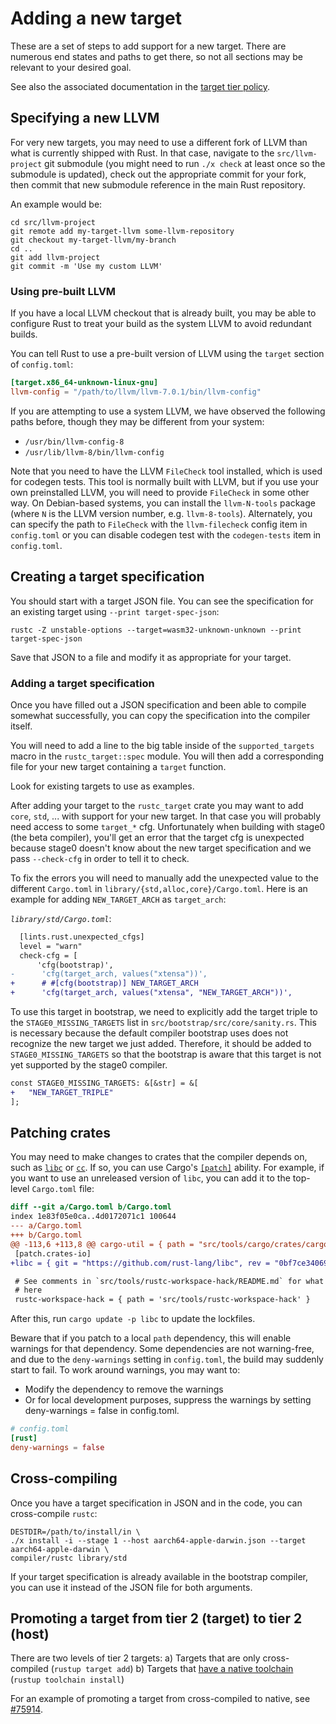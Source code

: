 # Adding a new target

These are a set of steps to add support for a new target. There are
numerous end states and paths to get there, so not all sections may be
relevant to your desired goal.

See also the associated documentation in the
[target tier policy][target_tier_policy_add].

<!-- toc -->

[target_tier_policy_add]: https://doc.rust-lang.org/rustc/target-tier-policy.html#adding-a-new-target

## Specifying a new LLVM

For very new targets, you may need to use a different fork of LLVM
than what is currently shipped with Rust. In that case, navigate to
the `src/llvm-project` git submodule (you might need to run `./x
check` at least once so the submodule is updated), check out the
appropriate commit for your fork, then commit that new submodule
reference in the main Rust repository.

An example would be:

```
cd src/llvm-project
git remote add my-target-llvm some-llvm-repository
git checkout my-target-llvm/my-branch
cd ..
git add llvm-project
git commit -m 'Use my custom LLVM'
```

### Using pre-built LLVM

If you have a local LLVM checkout that is already built, you may be
able to configure Rust to treat your build as the system LLVM to avoid
redundant builds.

You can tell Rust to use a pre-built version of LLVM using the `target` section
of `config.toml`:

```toml
[target.x86_64-unknown-linux-gnu]
llvm-config = "/path/to/llvm/llvm-7.0.1/bin/llvm-config"
```

If you are attempting to use a system LLVM, we have observed the following paths
before, though they may be different from your system:

- `/usr/bin/llvm-config-8`
- `/usr/lib/llvm-8/bin/llvm-config`

Note that you need to have the LLVM `FileCheck` tool installed, which is used
for codegen tests. This tool is normally built with LLVM, but if you use your
own preinstalled LLVM, you will need to provide `FileCheck` in some other way.
On Debian-based systems, you can install the `llvm-N-tools` package (where `N`
is the LLVM version number, e.g. `llvm-8-tools`). Alternately, you can specify
the path to `FileCheck` with the `llvm-filecheck` config item in `config.toml`
or you can disable codegen test with the `codegen-tests` item in `config.toml`.

## Creating a target specification

You should start with a target JSON file. You can see the specification
for an existing target using `--print target-spec-json`:

```
rustc -Z unstable-options --target=wasm32-unknown-unknown --print target-spec-json
```

Save that JSON to a file and modify it as appropriate for your target.

### Adding a target specification

Once you have filled out a JSON specification and been able to compile
somewhat successfully, you can copy the specification into the
compiler itself.

You will need to add a line to the big table inside of the
`supported_targets` macro in the `rustc_target::spec` module. You
will then add a corresponding file for your new target containing a
`target` function.

Look for existing targets to use as examples.

After adding your target to the `rustc_target` crate you may want to add
`core`, `std`, ... with support for your new target. In that case you will
probably need access to some `target_*` cfg. Unfortunately when building with
stage0 (the beta compiler), you'll get an error that the target cfg is
unexpected because stage0 doesn't know about the new target specification and
we pass `--check-cfg` in order to tell it to check.

To fix the errors you will need to manually add the unexpected value to the
different `Cargo.toml` in `library/{std,alloc,core}/Cargo.toml`. Here is an
example for adding `NEW_TARGET_ARCH` as `target_arch`:

*`library/std/Cargo.toml`*:
```diff
  [lints.rust.unexpected_cfgs]
  level = "warn"
  check-cfg = [
      'cfg(bootstrap)',
-      'cfg(target_arch, values("xtensa"))',
+      # #[cfg(bootstrap)] NEW_TARGET_ARCH
+      'cfg(target_arch, values("xtensa", "NEW_TARGET_ARCH"))',
```

To use this target in bootstrap, we need to explicitly add the target triple to the `STAGE0_MISSING_TARGETS`
list in `src/bootstrap/src/core/sanity.rs`. This is necessary because the default compiler bootstrap uses does
not recognize the new target we just added. Therefore, it should be added to `STAGE0_MISSING_TARGETS` so that the
bootstrap is aware that this target is not yet supported by the stage0 compiler.

```diff
const STAGE0_MISSING_TARGETS: &[&str] = &[
+   "NEW_TARGET_TRIPLE"
];
```

## Patching crates

You may need to make changes to crates that the compiler depends on,
such as [`libc`][] or [`cc`][]. If so, you can use Cargo's
[`[patch]`][patch] ability. For example, if you want to use an
unreleased version of `libc`, you can add it to the top-level
`Cargo.toml` file:

```diff
diff --git a/Cargo.toml b/Cargo.toml
index 1e83f05e0ca..4d0172071c1 100644
--- a/Cargo.toml
+++ b/Cargo.toml
@@ -113,6 +113,8 @@ cargo-util = { path = "src/tools/cargo/crates/cargo-util" }
 [patch.crates-io]
+libc = { git = "https://github.com/rust-lang/libc", rev = "0bf7ce340699dcbacabdf5f16a242d2219a49ee0" }

 # See comments in `src/tools/rustc-workspace-hack/README.md` for what's going on
 # here
 rustc-workspace-hack = { path = 'src/tools/rustc-workspace-hack' }
```

After this, run `cargo update -p libc` to update the lockfiles.

Beware that if you patch to a local `path` dependency, this will enable
warnings for that dependency. Some dependencies are not warning-free, and due
to the `deny-warnings` setting in `config.toml`, the build may suddenly start
to fail.
To work around warnings, you may want to:
- Modify the dependency to remove the warnings
- Or for local development purposes, suppress the warnings by setting deny-warnings = false in config.toml.

```toml
# config.toml
[rust]
deny-warnings = false
```

[`libc`]: https://crates.io/crates/libc
[`cc`]: https://crates.io/crates/cc
[patch]: https://doc.rust-lang.org/stable/cargo/reference/overriding-dependencies.html#the-patch-section

## Cross-compiling

Once you have a target specification in JSON and in the code, you can
cross-compile `rustc`:

```
DESTDIR=/path/to/install/in \
./x install -i --stage 1 --host aarch64-apple-darwin.json --target aarch64-apple-darwin \
compiler/rustc library/std
```

If your target specification is already available in the bootstrap
compiler, you can use it instead of the JSON file for both arguments.

## Promoting a target from tier 2 (target) to tier 2 (host)

There are two levels of tier 2 targets:
  a) Targets that are only cross-compiled (`rustup target add`)
  b) Targets that [have a native toolchain][tier2-native] (`rustup toolchain install`)

[tier2-native]: https://doc.rust-lang.org/nightly/rustc/target-tier-policy.html#tier-2-with-host-tools

For an example of promoting a target from cross-compiled to native,
see [#75914](https://github.com/rust-lang/rust/pull/75914).
